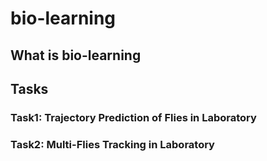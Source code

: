 # bio-learning
## What is bio-learning

## Tasks
### Task1: Trajectory Prediction of Flies in Laboratory
### Task2: Multi-Flies Tracking in Laboratory
